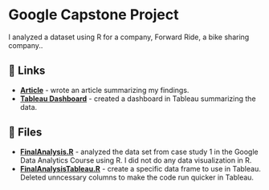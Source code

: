 # Google Capstone Project

I analyzed a dataset using R for a company, Forward Ride, a bike sharing company.. 


## 🔗 Links
- [**Article**](https://www.kellyjadams.com/post/google-capstone-project) - wrote an article summarizing my findings.
- [**Tableau Dashboard**](https://public.tableau.com/views/GoogleCapstoneProjectCyclistic/Dashboard?:language=en-US&:display_count=n&:origin=viz_share_link) - created a dashboard in Tableau summarizing the data.

## 📁 Files
- [**FinalAnalysis.R**](https://github.com/kellyjadams/GoogleCapstoneProject/blob/main/FinalAnalysis.R) - analyzed the data set from case study 1 in the Google Data Analytics Course using R. I did not do any data visualization in R. 
- [**FinalAnalysisTableau.R**](https://github.com/kellyjadams/GoogleCapstoneProject/blob/main/FinalAnalysisTableau.R) - create a specific data frame to use in Tableau. Deleted unncessary columns to make the code run quicker in Tableau.
